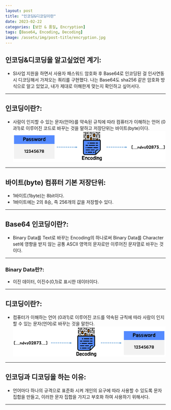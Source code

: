 ```yaml
---
layout: post
title: "인코딩&디코딩이란"
date: 2023-02-22
categories: [보안 & 품질, Encryption] 
tags: [Base64, Encoding, Decoding]
image: /assets/img/post-title/encryption.jpg
---
```


## 인코딩&디코딩을 알고싶었던 계기:
- SI사업 지원을 하면서 사용자 패스워드 암호화 후 Base64로 인코딩된 걸 인사연동 시 디코딩해서 가져오는 쿼리를 구현했다. 나는 Base64도 sha256 같은 암호화 방식으로 알고 있었고, 내가 제대로 이해한게 맞는지 확인하고 싶어서다.

* * *

## 인코딩이란?:
- 사람이 인지할 수 있는 문자(언어)를 약속된 규칙에 따라 컴퓨터가 이해하는 언어 (0과1)로 이루어진 코드로 바꾸는 것을 말하고 저장단위는 바이트(byte)이다.
[![텍스트](/assets/img/post/Encryption/인코딩.png)](/assets/img/post/Encryption/인코딩.png)

* * *

## 바이트(byte) 컴퓨터 기본 저장단위:
- 1바이트(1byte)는 8bit이다.
- 1바이트에는 2의 8승, 즉 256개의 값을 저장할수 있다.

* * *

## Base64 인코딩이란?:
- Binary Data를 Text로 바꾸는 Encoding의 하나로써 Binary Data를 Character set에 영향을 받지 않는 공통 ASCII 영역의 문자로만 이루어진 문자열로 바꾸는 것이다.

* * *

### Binary Data란?:
- 이진 데이터, 이진수(0,1)로 표시한 데이터이다.

* * *

## 디코딩이란?:
- 컴퓨터가 이해하는 언어 (0과1)로 이루어진 코드를 약속된 규칙에 따라 사람이 인지할 수 있는 문자(언어)로 바꾸는 것을 말한다.
[![텍스트](/assets/img/post/Encryption/디코딩.png)](/assets/img/post/Encryption/디코딩.png)

* * *

## 인코딩과 디코딩을 하는 이유:
- 언어마다 하나의 규격으로 표준화 시켜 개인의 요구에 따라 사용할 수 있도록 문자 집합을 만들고, 이러한 문자 집합을 가지고 부호화 하여 사용하기 위해서다.

* * *